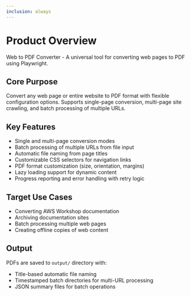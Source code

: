```yaml
---
inclusion: always
---
```


# Product Overview

Web to PDF Converter - A universal tool for converting web pages to PDF using Playwright.

## Core Purpose

Convert any web page or entire website to PDF format with flexible configuration options. Supports single-page conversion, multi-page site crawling, and batch processing of multiple URLs.

## Key Features

- Single and multi-page conversion modes
- Batch processing of multiple URLs from file input
- Automatic file naming from page titles
- Customizable CSS selectors for navigation links
- PDF format customization (size, orientation, margins)
- Lazy loading support for dynamic content
- Progress reporting and error handling with retry logic

## Target Use Cases

- Converting AWS Workshop documentation
- Archiving documentation sites
- Batch processing multiple web pages
- Creating offline copies of web content

## Output

PDFs are saved to `output/` directory with:
- Title-based automatic file naming
- Timestamped batch directories for multi-URL processing
- JSON summary files for batch operations
